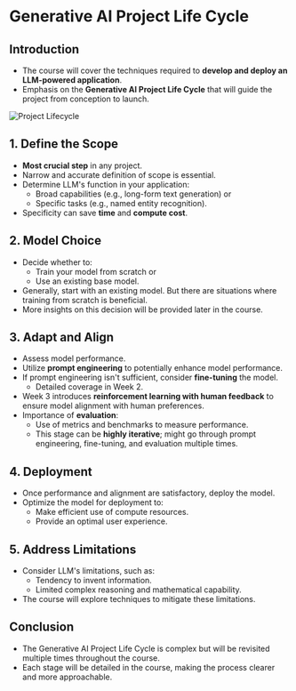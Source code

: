 # Generative AI Project Life Cycle

## Introduction
- The course will cover the techniques required to **develop and deploy an LLM-powered application**.
- Emphasis on the **Generative AI Project Life Cycle** that will guide the project from conception to launch.

![Project Lifecycle](./figures/project-liofecycle.png)


## 1. Define the Scope
- **Most crucial step** in any project.
- Narrow and accurate definition of scope is essential.
- Determine LLM's function in your application:
  - Broad capabilities (e.g., long-form text generation) or 
  - Specific tasks (e.g., named entity recognition).
- Specificity can save **time** and **compute cost**.

## 2. Model Choice
- Decide whether to:
  - Train your model from scratch or 
  - Use an existing base model.
- Generally, start with an existing model. But there are situations where training from scratch is beneficial.
- More insights on this decision will be provided later in the course.

## 3. Adapt and Align
- Assess model performance.
- Utilize **prompt engineering** to potentially enhance model performance.
- If prompt engineering isn't sufficient, consider **fine-tuning** the model.
  - Detailed coverage in Week 2.
- Week 3 introduces **reinforcement learning with human feedback** to ensure model alignment with human preferences.
- Importance of **evaluation**:
  - Use of metrics and benchmarks to measure performance.
  - This stage can be **highly iterative**; might go through prompt engineering, fine-tuning, and evaluation multiple times.

## 4. Deployment
- Once performance and alignment are satisfactory, deploy the model.
- Optimize the model for deployment to:
  - Make efficient use of compute resources.
  - Provide an optimal user experience.

## 5. Address Limitations
- Consider LLM's limitations, such as:
  - Tendency to invent information.
  - Limited complex reasoning and mathematical capability.
- The course will explore techniques to mitigate these limitations.

## Conclusion
- The Generative AI Project Life Cycle is complex but will be revisited multiple times throughout the course.
- Each stage will be detailed in the course, making the process clearer and more approachable.
